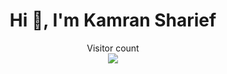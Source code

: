 <h1 align="center">Hi 👋, I'm Kamran Sharief</h1>

<p align="center"> 
  Visitor count<br>
  <img src="https://profile-counter.glitch.me/Kamran-7/count.svg" />
</p>
